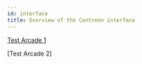 ```yaml
---
id: interface
title: Overview of the Centreon interface
---
```


[Test Arcade 1](https://app.arcade.software/share/piyJh7IO1OtnMvuHEh5o)

[Test Arcade 2]


